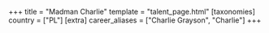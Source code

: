+++
title = "Madman Charlie"
template = "talent_page.html"
[taxonomies]
country = ["PL"]
[extra]
career_aliases = ["Charlie Grayson", "Charlie"]
+++
